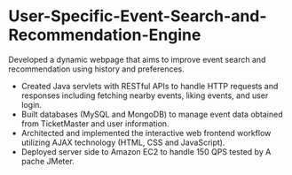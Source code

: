 # User-Specific-Event-Search-and-Recommendation-Engine

Developed a dynamic webpage that aims to improve event search and recommendation using history and preferences.
- Created Java servlets with ​RESTful APIs to handle HTTP requests and responses including fetching nearby events, liking events, and user login.
- Built databases (​MySQL​​ and ​MongoDB​​) to manage event data obtained from TicketMaster and user information.
- Architected and implemented the interactive web frontend workflow utilizing AJAX technology (HTML, CSS and JavaScript).
- Deployed server side to ​Amazon EC2​​ to handle 150 QPS tested by A​pache JMeter​​.
